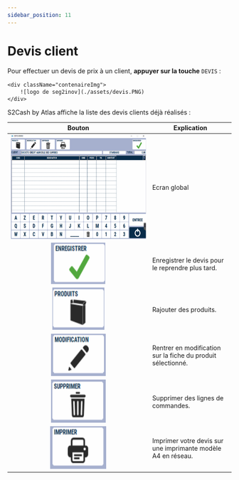 ```yaml
---
sidebar_position: 11
---
```


# Devis client

Pour effectuer un devis de prix à un client, **appuyer sur la touche** ```DEVIS``` :

    <div className="contenaireImg">
        ![logo de seg2inov](./assets/devis.PNG) 
    </div>


S2Cash by Atlas affiche la liste des devis clients déjà réalisés :

| Bouton       | Explication | 
|:-----------:|----|
| ![logo de seg2inov](./assets/devisliste.PNG)      |  Ecran global |
| ![logo de seg2inov](./assets/boutonenregistre.PNG)      |  Enregistrer le devis pour le reprendre plus tard. |
| ![logo de seg2inov](./assets/boutonproduit.PNG)      |  Rajouter des produits. |
| ![logo de seg2inov](./assets/boutonmodif.PNG)      |  Rentrer en modification sur la fiche du produit sélectionné. |
| ![logo de seg2inov](./assets/boutonsupprdevis.PNG)      | Supprimer des lignes de commandes. |
| ![logo de seg2inov](./assets/boutonimpri.PNG)      | Imprimer votre devis sur une imprimante modèle A4 en réseau. |

